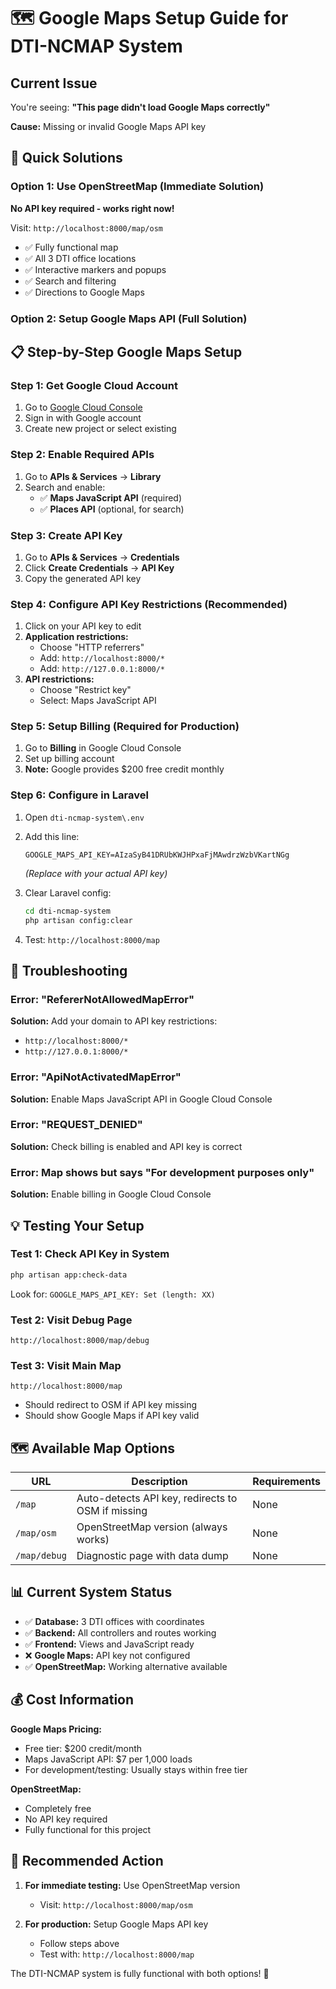 # 🗺️ Google Maps Setup Guide for DTI-NCMAP System

## Current Issue
You're seeing: **"This page didn't load Google Maps correctly"**

**Cause:** Missing or invalid Google Maps API key

## 🚀 Quick Solutions

### Option 1: Use OpenStreetMap (Immediate Solution)
**No API key required - works right now!**

Visit: `http://localhost:8000/map/osm`

- ✅ Fully functional map
- ✅ All 3 DTI office locations  
- ✅ Interactive markers and popups
- ✅ Search and filtering
- ✅ Directions to Google Maps

### Option 2: Setup Google Maps API (Full Solution)

## 📋 Step-by-Step Google Maps Setup

### Step 1: Get Google Cloud Account
1. Go to [Google Cloud Console](https://console.cloud.google.com/)
2. Sign in with Google account
3. Create new project or select existing

### Step 2: Enable Required APIs
1. Go to **APIs & Services** → **Library**
2. Search and enable:
   - ✅ **Maps JavaScript API** (required)
   - ✅ **Places API** (optional, for search)

### Step 3: Create API Key
1. Go to **APIs & Services** → **Credentials**
2. Click **Create Credentials** → **API Key**
3. Copy the generated API key

### Step 4: Configure API Key Restrictions (Recommended)
1. Click on your API key to edit
2. **Application restrictions:**
   - Choose "HTTP referrers"
   - Add: `http://localhost:8000/*`
   - Add: `http://127.0.0.1:8000/*`
3. **API restrictions:**
   - Choose "Restrict key"
   - Select: Maps JavaScript API

### Step 5: Setup Billing (Required for Production)
1. Go to **Billing** in Google Cloud Console
2. Set up billing account
3. **Note:** Google provides $200 free credit monthly

### Step 6: Configure in Laravel
1. Open `dti-ncmap-system\.env`
2. Add this line:
   ```env
   GOOGLE_MAPS_API_KEY=AIzaSyB41DRUbKWJHPxaFjMAwdrzWzbVKartNGg
   ```
   *(Replace with your actual API key)*

3. Clear Laravel config:
   ```bash
   cd dti-ncmap-system
   php artisan config:clear
   ```

4. Test: `http://localhost:8000/map`

## 🔧 Troubleshooting

### Error: "RefererNotAllowedMapError"
**Solution:** Add your domain to API key restrictions:
- `http://localhost:8000/*`
- `http://127.0.0.1:8000/*`

### Error: "ApiNotActivatedMapError"  
**Solution:** Enable Maps JavaScript API in Google Cloud Console

### Error: "REQUEST_DENIED"
**Solution:** Check billing is enabled and API key is correct

### Error: Map shows but says "For development purposes only"
**Solution:** Enable billing in Google Cloud Console

## 💡 Testing Your Setup

### Test 1: Check API Key in System
```bash
php artisan app:check-data
```
Look for: `GOOGLE_MAPS_API_KEY: Set (length: XX)`

### Test 2: Visit Debug Page
`http://localhost:8000/map/debug`

### Test 3: Visit Main Map
`http://localhost:8000/map`
- Should redirect to OSM if API key missing
- Should show Google Maps if API key valid

## 🗺️ Available Map Options

| URL | Description | Requirements |
|-----|-------------|--------------|
| `/map` | Auto-detects API key, redirects to OSM if missing | None |
| `/map/osm` | OpenStreetMap version (always works) | None |
| `/map/debug` | Diagnostic page with data dump | None |

## 📊 Current System Status
- ✅ **Database:** 3 DTI offices with coordinates
- ✅ **Backend:** All controllers and routes working
- ✅ **Frontend:** Views and JavaScript ready  
- ❌ **Google Maps:** API key not configured
- ✅ **OpenStreetMap:** Working alternative available

## 💰 Cost Information

**Google Maps Pricing:**
- Free tier: $200 credit/month
- Maps JavaScript API: $7 per 1,000 loads
- For development/testing: Usually stays within free tier

**OpenStreetMap:**
- Completely free
- No API key required
- Fully functional for this project

## 🎯 Recommended Action

1. **For immediate testing:** Use OpenStreetMap version
   - Visit: `http://localhost:8000/map/osm`
   
2. **For production:** Setup Google Maps API key
   - Follow steps above
   - Test with: `http://localhost:8000/map`

The DTI-NCMAP system is fully functional with both options! 🎉
